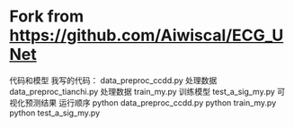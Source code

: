 # Fork from https://github.com/Aiwiscal/ECG_UNet
代码和模型
我写的代码：
data_preproc_ccdd.py   处理数据
data_preproc_tianchi.py 处理数据
train_my.py 训练模型
test_a_sig_my.py 可视化预测结果
运行顺序
python  data_preproc_ccdd.py
python train_my.py
python test_a_sig_my.py
